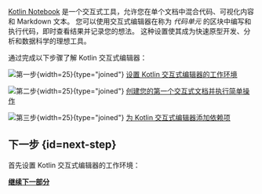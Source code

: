[//]: # (title: 开始使用 Kotlin Notebook)

[Kotlin Notebook](kotlin-notebook-overview.md) 是一个交互式工具，允许您在单个文档中混合代码、可视化内容和 Markdown 文本。
您可以使用交互式编辑器在称为 _代码单元_ 的区块中编写和执行代码，即时查看结果并记录您的想法。
这种设置使其成为快速原型开发、分析和数据科学的理想工具。

通过完成以下步骤了解 Kotlin 交互式编辑器：

![第一步](icon-1.svg){width=25}{type="joined"} [设置 Kotlin 交互式编辑器的工作环境](kotlin-notebook-set-up-env.md)

![第二步](icon-2.svg){width=25}{type="joined"} [创建您的第一个交互式文档并执行简单操作](kotlin-notebook-create.md)

![第三步](icon-3.svg){width=25}{type="joined"} [为 Kotlin 交互式编辑器添加依赖项](kotlin-notebook-add-dependencies.md)

## 下一步 {id=next-step}

首先设置 Kotlin 交互式编辑器的工作环境：

**[继续下一部分](kotlin-notebook-set-up-env.md)**